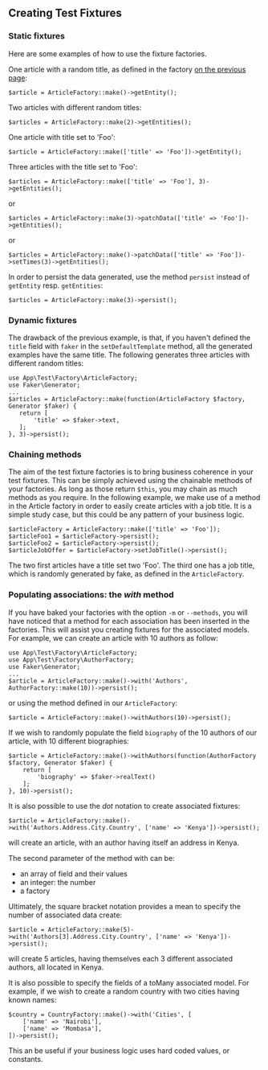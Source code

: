 ## Creating Test Fixtures

### Static fixtures

Here are some examples of how to use the fixture factories.

One article with a random title, as defined in the factory [on the previous page](factories.md):
```
$article = ArticleFactory::make()->getEntity();
``` 
Two articles with different random titles:
```
$articles = ArticleFactory::make(2)->getEntities();
``` 
One article with title set to 'Foo':
```
$article = ArticleFactory::make(['title' => 'Foo'])->getEntity();
``` 
Three articles with the title set to 'Foo':
```
$articles = ArticleFactory::make(['title' => 'Foo'], 3)->getEntities();
``` 

or

```
$articles = ArticleFactory::make(3)->patchData(['title' => 'Foo'])->getEntities();
```
 
or
 
```
$articles = ArticleFactory::make()->patchData(['title' => 'Foo'])->setTimes(3)->getEntities();
```

In order to persist the data generated, use the method `persist` instead of `getEntity` resp. `getEntities`:
```
$articles = ArticleFactory::make(3)->persist();
```

### Dynamic fixtures
The drawback of the previous example, is that, if you haven't defined the `title` field with `faker` in the `setDefaultTemplate` method,  all the generated examples have the same title. The following
generates three articles with different random titles:
```
use App\Test\Factory\ArticleFactory;
use Faker\Generator;
...
$articles = ArticleFactory::make(function(ArticleFactory $factory, Generator $faker) {
   return [
       'title' => $faker->text,
   ];
}, 3)->persist();
```

### Chaining methods
The aim of the test fixture factories is to bring business coherence in your test fixtures.
This can be simply achieved using the chainable methods of your factories. As long as those return `$this`, you may chain as much methods as you require.
In the following example, we make use of a method in the Article factory in order to easily create articles with a job title.
It is a simple study case, but this could be any pattern of your business logic. 
```
$articleFactory = ArticleFactory::make(['title' => 'Foo']);
$articleFoo1 = $articleFactory->persist();
$articleFoo2 = $articleFactory->persist();
$articleJobOffer = $articleFactory->setJobTitle()->persist();
```
 
 The two first articles have a title set two 'Foo'. The third one has a job title, which is randomly generated by fake, as defined in the
 `ArticleFactory`. 
 
 ### Populating associations: the _with_ method
 If you have baked your factories with the option `-m` or `--methods`, you will have noticed that a method for each association
 has been inserted in the factories. This will assist you creating fixtures for the associated models. For example, we can 
 create an article with 10 authors as follow:
 ```
use App\Test\Factory\ArticleFactory;
use App\Test\Factory\AuthorFactory;
use Faker\Generator;
...
 $article = ArticleFactory::make()->with('Authors', AuthorFactory::make(10))->persist();
```
or using the method defined in our `ArticleFactory`:
```
$article = ArticleFactory::make()->withAuthors(10)->persist();
```

If we wish to randomly populate the field `biography` of the 10 authors of our article, with 10 different biographies:
```
$article = ArticleFactory::make()->withAuthors(function(AuthorFactory $factory, Generator $faker) {
    return [
        'biography' => $faker->realText()
    ];
}, 10)->persist();
```
It is also possible to use the _dot_ notation to create associated fixtures:
```
$article = ArticleFactory::make()->with('Authors.Address.City.Country', ['name' => 'Kenya'])->persist();
```
will create an article, with an author having itself an address in Kenya.

The second parameter of the method with can be:
* an array of field and their values
* an integer: the number
* a factory

Ultimately, the square bracket notation provides a mean to specify the number of associated
data create:
```
$article = ArticleFactory::make(5)->with('Authors[3].Address.City.Country', ['name' => 'Kenya'])->persist();
```
will create 5 articles, having themselves each 3 different associated authors, all located in Kenya.
  
It is also possible to specify the fields of a toMany associated model.
For example, if we wish to create a random country with two cities having known names:

```
$country = CountryFactory::make()->with('Cities', [
    ['name' => 'Nairobi'],
    ['name' => 'Mombasa'],
])->persist();
```

This an be useful if your business logic uses hard coded values, or constants.